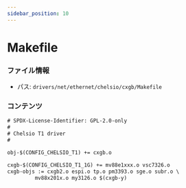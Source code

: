 ```yaml
---
sidebar_position: 10
---
```

# Makefile

### ファイル情報

- パス: `drivers/net/ethernet/chelsio/cxgb/Makefile`

### コンテンツ

```txt
# SPDX-License-Identifier: GPL-2.0-only
#
# Chelsio T1 driver
#

obj-$(CONFIG_CHELSIO_T1) += cxgb.o

cxgb-$(CONFIG_CHELSIO_T1_1G) += mv88e1xxx.o vsc7326.o
cxgb-objs := cxgb2.o espi.o tp.o pm3393.o sge.o subr.o \
	     mv88x201x.o my3126.o $(cxgb-y)

```
